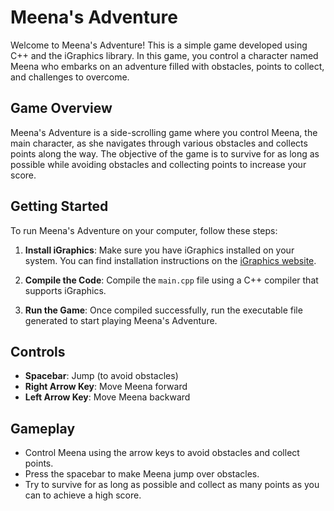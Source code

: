 # Meena's Adventure

Welcome to Meena's Adventure! This is a simple game developed using C++ and the iGraphics library. In this game, you control a character named Meena who embarks on an adventure filled with obstacles, points to collect, and challenges to overcome.

## Game Overview

Meena's Adventure is a side-scrolling game where you control Meena, the main character, as she navigates through various obstacles and collects points along the way. The objective of the game is to survive for as long as possible while avoiding obstacles and collecting points to increase your score.

## Getting Started

To run Meena's Adventure on your computer, follow these steps:

1. **Install iGraphics**: Make sure you have iGraphics installed on your system. You can find installation instructions on the [iGraphics website](https://www.cs.uic.edu/~i101/SoundMusic.htm).

2. **Compile the Code**: Compile the `main.cpp` file using a C++ compiler that supports iGraphics.

3. **Run the Game**: Once compiled successfully, run the executable file generated to start playing Meena's Adventure.

## Controls

- **Spacebar**: Jump (to avoid obstacles)
- **Right Arrow Key**: Move Meena forward
- **Left Arrow Key**: Move Meena backward

## Gameplay

- Control Meena using the arrow keys to avoid obstacles and collect points.
- Press the spacebar to make Meena jump over obstacles.
- Try to survive for as long as possible and collect as many points as you can to achieve a high score.


